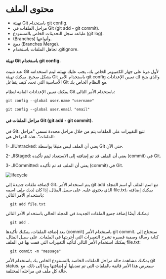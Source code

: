 # محتوى الملف 



- تهيئة Git باستخدام git config.
- مراحل الملفات في Git (git add - git commit).
- طباعة سجل التحديثات الخاص بالمستودع (git log).
-  (Branches) وأنواعها.
- دمج  (Branches Merge).
- تجاهل الملفات باستخدام .gitignore.
 


#### تهيئة Git باستخدام git config.

عند تثبيت Git لأول مرة على جهاز الكمبيوتر الخاص بك، يجب عليك تهيئته ليتم استخدامه بشكل صحيح. يمكنك تهيئة Git باستخدام الأمر git config والذي يتيح لك تعيين الإعدادات الأساسية التي تحدد كيف يتفاعل Git مع النظام الخاص بك.

يمكنك تعيين الإعدادات العامة لنظام Git باستخدام الأمر التالي:

`git config --global user.name "username"`

`git config --global user.email "email"`


#### مراحل الملفات في Git (git add - git commit).

في Git، تتبع التغييرات على الملفات يتم من خلال مراحل محددة تسمى "مراحل الملفات". هذه المراحل هي:

1- الـUntracked: يعني أن الملف ليس متبعًا بواسطة Git حتى الآن.

2- الـStaged: يعني أن الملف قد تم إضافته إلى الاستعداد ليتم تأكيده (commit) في Git.

3- الـCommitted: يعني أن الملف قد تم تأكيده (commit) في Git.

![lifecycle](https://user-images.githubusercontent.com/92247967/228693796-f245f341-fdb9-4150-9e5c-a290efc86caa.png)


لإضافة ملفات جديدة إلى Git، يتم استخدام الأمر git add مع اسم الملف أو اسم المجلد الذي يحتوي عليه. على سبيل المثال، إذا كان لديك ملف اسمه file.txt، يمكنك إضافته باستخدام الأمر التالي:

      git add file.txt


يمكنك أيضًا إضافة جميع الملفات الجديدة في المجلد الحالي باستخدام الأمر التالي:

      git add .


بعد إضافة الملفات، يمكنك تأكيدها (commit) باستخدام الأمر git commit. ستحتاج إلى كتابة رسالة وصفية قصيرة تشرح التغييرات التي أجريتها في الملفات. على سبيل المثال، يمكنك استخدام الأمر التالي لتأكيد التغييرات التي قمت بها في الملف file.txt:


      git commit -m "message"



  يمكنك مشاهدة حالة مراحل الملفات الخاصة بالمستودع الخاص بك باستخدام الأمر git status. سيعرض هذا الأمر قائمة بالملفات التي تم تعديلها أو إضافتها وما إلى ذلك، مع حالة كل ملف في مراحله المختلفة.
